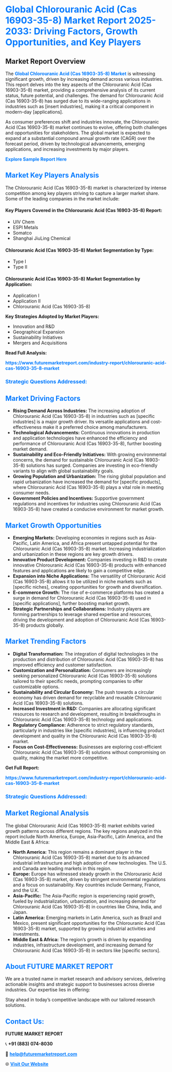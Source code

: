 <h1 style="color: #007BFF;">Global Chlorouranic Acid (Cas 16903-35-8) Market Report 2025-2033: Driving Factors, Growth Opportunities, and Key Players</h1>

<section id="overview">
<h2>Market Report Overview</h2>
<p>The <a href="https://www.futuremarketreport.com/industry-report/chlorouranic-acid-cas-16903-35-8-market" style="color: #007BFF; text-decoration: none;"><strong>Global Chlorouranic Acid (Cas 16903-35-8) Market</strong></a> is witnessing significant growth, driven by increasing demand across various industries. This report delves into the key aspects of the Chlorouranic Acid (Cas 16903-35-8) market, providing a comprehensive analysis of its current status, future potential, and challenges. The demand for Chlorouranic Acid (Cas 16903-35-8) has surged due to its wide-ranging applications in industries such as [insert industries], making it a critical component in modern-day [applications].</p>
<p>As consumer preferences shift and industries innovate, the Chlorouranic Acid (Cas 16903-35-8) market continues to evolve, offering both challenges and opportunities for stakeholders. The global market is expected to expand at a substantial compound annual growth rate (CAGR) over the forecast period, driven by technological advancements, emerging applications, and increasing investments by major players.</p>
</section>

<section id="overview">
<p><a href="https://www.futuremarketreport.com/request-sample/reportId=116335" style="color: #007BFF; text-decoration: none;"><strong>Explore Sample Report Here</strong></a></p>
</section>

<section id="key-players">
<h2 style="color: #007BFF;">Market Key Players Analysis</h2>
<p>The Chlorouranic Acid (Cas 16903-35-8) market is characterized by intense competition among key players striving to capture a larger market share. Some of the leading companies in the market include:</p>
<h4>Key Players Covered in the Chlorouranic Acid (Cas 16903-35-8) Report:</h4>
<ul><li>UIV Chem</li><li>ESPI Metals</li><li>Somatco</li><li>Shanghai JiuLing Chemical</li></ul>
<h4>Chlorouranic Acid (Cas 16903-35-8) Market Segmentation by Type:</h4>
<ul><li>Type I</li><li>Type II</li></ul>

<h4>Chlorouranic Acid (Cas 16903-35-8) Market Segmentation by Application:</h4>
<ul><li>Application I</li><li>Application II</li><li>Chlorouranic Acid (Cas 16903-35-8)</li></ul>
<p><strong>Key Strategies Adopted by Market Players:</strong></p>
<ul>
<li>Innovation and R&D</li>
<li>Geographical Expansion</li>
<li>Sustainability Initiatives</li>
<li>Mergers and Acquisitions</li>
</ul>
</section>

<section>
<p><strong>Read Full Analysis: </strong></p><a href="https://www.futuremarketreport.com/industry-report/chlorouranic-acid-cas-16903-35-8-market" style="color: #007BFF; text-decoration: none;"><strong>https://www.futuremarketreport.com/industry-report/chlorouranic-acid-cas-16903-35-8-market</strong></a>
<h3 style="color: #007BFF;">Strategic Questions Addressed:</h3>
</section>

<section id="driving-factors">
<h2 style="color: #007BFF;">Market Driving Factors</h2>
<ul>
<li><strong>Rising Demand Across Industries:</strong> The increasing adoption of Chlorouranic Acid (Cas 16903-35-8) in industries such as [specific industries] is a major growth driver. Its versatile applications and cost-effectiveness make it a preferred choice among manufacturers.</li>
<li><strong>Technological Advancements:</strong> Continuous innovations in production and application technologies have enhanced the efficiency and performance of Chlorouranic Acid (Cas 16903-35-8), further boosting market demand.</li>
<li><strong>Sustainability and Eco-Friendly Initiatives:</strong> With growing environmental concerns, the demand for sustainable Chlorouranic Acid (Cas 16903-35-8) solutions has surged. Companies are investing in eco-friendly variants to align with global sustainability goals.</li>
<li><strong>Growing Population and Urbanization:</strong> The rising global population and rapid urbanization have increased the demand for [specific products], where Chlorouranic Acid (Cas 16903-35-8) plays a vital role in meeting consumer needs.</li>
<li><strong>Government Policies and Incentives:</strong> Supportive government regulations and incentives for industries using Chlorouranic Acid (Cas 16903-35-8) have created a conducive environment for market growth.</li>
</ul>
</section>

<section id="growth-opportunities">
<h2 style="color: #007BFF;">Market Growth Opportunities</h2>
<ul>
<li><strong>Emerging Markets:</strong> Developing economies in regions such as Asia-Pacific, Latin America, and Africa present untapped potential for the Chlorouranic Acid (Cas 16903-35-8) market. Increasing industrialization and urbanization in these regions are key growth drivers.</li>
<li><strong>Innovative Product Development:</strong> Companies investing in R&D to create innovative Chlorouranic Acid (Cas 16903-35-8) products with enhanced features and applications are likely to gain a competitive edge.</li>
<li><strong>Expansion into Niche Applications:</strong> The versatility of Chlorouranic Acid (Cas 16903-35-8) allows it to be utilized in niche markets such as [specific niches], creating opportunities for growth and diversification.</li>
<li><strong>E-commerce Growth:</strong> The rise of e-commerce platforms has created a surge in demand for Chlorouranic Acid (Cas 16903-35-8) used in [specific applications], further boosting market growth.</li>
<li><strong>Strategic Partnerships and Collaborations:</strong> Industry players are forming partnerships to leverage shared expertise and resources, driving the development and adoption of Chlorouranic Acid (Cas 16903-35-8) products globally.</li>
</ul>
</section>

<section id="trending-factors">
<h2 style="color: #007BFF;">Market Trending Factors</h2>
<ul>
<li><strong>Digital Transformation:</strong> The integration of digital technologies in the production and distribution of Chlorouranic Acid (Cas 16903-35-8) has improved efficiency and customer satisfaction.</li>
<li><strong>Customization and Personalization:</strong> Consumers are increasingly seeking personalized Chlorouranic Acid (Cas 16903-35-8) solutions tailored to their specific needs, prompting companies to offer customizable options.</li>
<li><strong>Sustainability and Circular Economy:</strong> The push towards a circular economy has driven demand for recyclable and reusable Chlorouranic Acid (Cas 16903-35-8) solutions.</li>
<li><strong>Increased Investment in R&D:</strong> Companies are allocating significant resources to research and development, resulting in breakthroughs in Chlorouranic Acid (Cas 16903-35-8) technology and applications.</li>
<li><strong>Regulatory Compliance:</strong> Adherence to strict regulatory standards, particularly in industries like [specific industries], is influencing product development and quality in the Chlorouranic Acid (Cas 16903-35-8) market.</li>
<li><strong>Focus on Cost-Effectiveness:</strong> Businesses are exploring cost-efficient Chlorouranic Acid (Cas 16903-35-8) solutions without compromising on quality, making the market more competitive.</li>
</ul>
</section>

<section>
<p><strong>Get Full Report: </strong></p><a href="https://www.futuremarketreport.com/industry-report/chlorouranic-acid-cas-16903-35-8-market" style="color: #007BFF; text-decoration: none;"><strong>https://www.futuremarketreport.com/industry-report/chlorouranic-acid-cas-16903-35-8-market</strong></a>
<h3 style="color: #007BFF;">Strategic Questions Addressed:</h3>
</section>


<section id="regional-analysis">
<h2 style="color: #007BFF;">Market Regional Analysis</h2>
<p>The global Chlorouranic Acid (Cas 16903-35-8) market exhibits varied growth patterns across different regions. The key regions analyzed in this report include North America, Europe, Asia-Pacific, Latin America, and the Middle East & Africa:</p>
<ul>
<li><strong>North America:</strong> This region remains a dominant player in the Chlorouranic Acid (Cas 16903-35-8) market due to its advanced industrial infrastructure and high adoption of new technologies. The U.S. and Canada are leading markets in this region.</li>
<li><strong>Europe:</strong> Europe has witnessed steady growth in the Chlorouranic Acid (Cas 16903-35-8) market, driven by stringent environmental regulations and a focus on sustainability. Key countries include Germany, France, and the U.K.</li>
<li><strong>Asia-Pacific:</strong> The Asia-Pacific region is experiencing rapid growth, fueled by industrialization, urbanization, and increasing demand for Chlorouranic Acid (Cas 16903-35-8) in countries like China, India, and Japan.</li>
<li><strong>Latin America:</strong> Emerging markets in Latin America, such as Brazil and Mexico, present significant opportunities for the Chlorouranic Acid (Cas 16903-35-8) market, supported by growing industrial activities and investments.</li>
<li><strong>Middle East & Africa:</strong> The region’s growth is driven by expanding industries, infrastructure development, and increasing demand for Chlorouranic Acid (Cas 16903-35-8) in sectors like [specific sectors].</li>
</ul>
</section>

<footer>
<h2 style="color: #007BFF;">About FUTURE MARKET REPORT</h2>
<p>We are a trusted name in market research and advisory services, delivering actionable insights and strategic support to businesses across diverse industries. Our expertise lies in offering:</p>

<p>Stay ahead in today’s competitive landscape with our tailored research solutions.</p>

<h2 style="color: #007BFF;">Contact Us:</h2>
<p><strong>FUTURE MARKET REPORT</strong></p>
<p>📞 <strong>+91 (883) 074-8030</strong></p>
<p>📧 <strong><a href="mailto:help@futuremarketreport.com" style="color: #007BFF;">help@futuremarketreport.com</a></strong></p>
<p>🌐 <strong><a href="https://www.futuremarketreport.com/" style="color: #007BFF;">Visit Our Website</a></strong></p>
</footer>